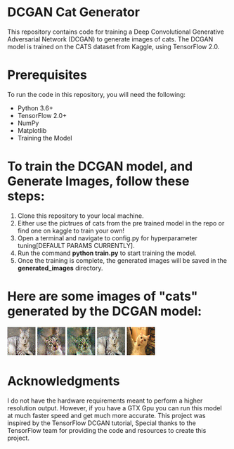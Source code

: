 # DCGAN Cat Generator

This repository contains code for training a Deep Convolutional Generative Adversarial Network (DCGAN) to generate images of cats. The DCGAN model is trained on the CATS dataset from Kaggle, using TensorFlow 2.0.

# Prerequisites
To run the code in this repository, you will need the following:

- Python 3.6+
- TensorFlow 2.0+
- NumPy
- Matplotlib
- Training the Model

# To train the DCGAN model, and Generate Images, follow these steps:

1. Clone this repository to your local machine.
2. Either use the pictrues of cats from the pre trained model in the repo or find one on kaggle to train your own!
3. Open a terminal and navigate to config.py for hyperparameter tuning[DEFAULT PARAMS CURRENTLY].
4. Run the command <b>python train.py</b> to start training the model.
5. Once the training is complete, the generated images will be saved in the <b>generated_images</b> directory.

# Here are some images of "cats" generated by the DCGAN model:

![Image](saved-images/generated_img_1331.png)
![Image](saved-images/generated_img_1350.png)
![Image](saved-images/generated_img_1516.png)
![Image](saved-images/generated_img_1578.png)
![Image](saved-images/generated_img_4239.png)


# Acknowledgments
I do not have the hardware requirements meant to perform a higher resolution output. However, if you have a GTX Gpu you can run this model at much faster speed and get much more accurate. This project was inspired by the TensorFlow DCGAN tutorial, Special thanks to the TensorFlow team for providing the code and resources to create this project.
